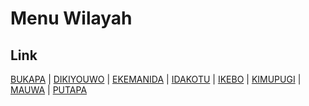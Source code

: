 # Menu Wilayah

## Link

[BUKAPA](https://github.com/gigit-pemilu/pemilu-2024-94-papua-tengah/tree/main/pileg-dpr/hitung-suara/sub/94-papua-tengah/sub/06-dogiyai/sub/01-kamu/sub/2004-bukapa)
 | 
[DIKIYOUWO](https://github.com/gigit-pemilu/pemilu-2024-94-papua-tengah/tree/main/pileg-dpr/hitung-suara/sub/94-papua-tengah/sub/06-dogiyai/sub/01-kamu/sub/2006-dikiyouwo)
 | 
[EKEMANIDA](https://github.com/gigit-pemilu/pemilu-2024-94-papua-tengah/tree/main/pileg-dpr/hitung-suara/sub/94-papua-tengah/sub/06-dogiyai/sub/01-kamu/sub/2003-ekemanida)
 | 
[IDAKOTU](https://github.com/gigit-pemilu/pemilu-2024-94-papua-tengah/tree/main/pileg-dpr/hitung-suara/sub/94-papua-tengah/sub/06-dogiyai/sub/01-kamu/sub/2007-idakotu)
 | 
[IKEBO](https://github.com/gigit-pemilu/pemilu-2024-94-papua-tengah/tree/main/pileg-dpr/hitung-suara/sub/94-papua-tengah/sub/06-dogiyai/sub/01-kamu/sub/2001-ikebo)
 | 
[KIMUPUGI](https://github.com/gigit-pemilu/pemilu-2024-94-papua-tengah/tree/main/pileg-dpr/hitung-suara/sub/94-papua-tengah/sub/06-dogiyai/sub/01-kamu/sub/2005-kimupugi)
 | 
[MAUWA](https://github.com/gigit-pemilu/pemilu-2024-94-papua-tengah/tree/main/pileg-dpr/hitung-suara/sub/94-papua-tengah/sub/06-dogiyai/sub/01-kamu/sub/2002-mauwa)
 | 
[PUTAPA](https://github.com/gigit-pemilu/pemilu-2024-94-papua-tengah/tree/main/pileg-dpr/hitung-suara/sub/94-papua-tengah/sub/06-dogiyai/sub/01-kamu/sub/2008-putapa)

